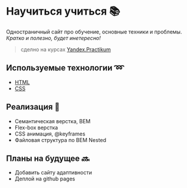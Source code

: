 # Научиться учиться :books:

Одностраничный сайт про обучение, основные техники и проблемы.
*Кратко и полезно, будет инетересно!*

> сделно на курсах [Yandex.Practikum](https://practicum.yandex.ru/)

## Используемые технологии :loop:
- [HTML](https://developer.mozilla.org/en-US/docs/Learn/Getting_started_with_the_web/HTML_basics)
- [CSS](https://developer.mozilla.org/en-US/docs/Web/CSS)

## Реализация :wrench:
- Семантическая верстка, BEM
- Flex-box верстка
- CSS анимация, @keyframes
- Файловая структура по BEM Nested

## Планы на будущее :soon:
- Добавить сайту адаптивности
- Деплой на github pages